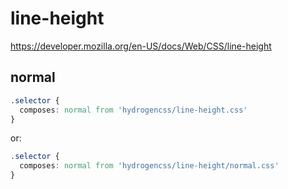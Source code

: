 # line-height

https://developer.mozilla.org/en-US/docs/Web/CSS/line-height

## normal
```css
.selector {
  composes: normal from 'hydrogencss/line-height.css'
}
```

or:
```css
.selector {
  composes: normal from 'hydrogencss/line-height/normal.css'
}
```


